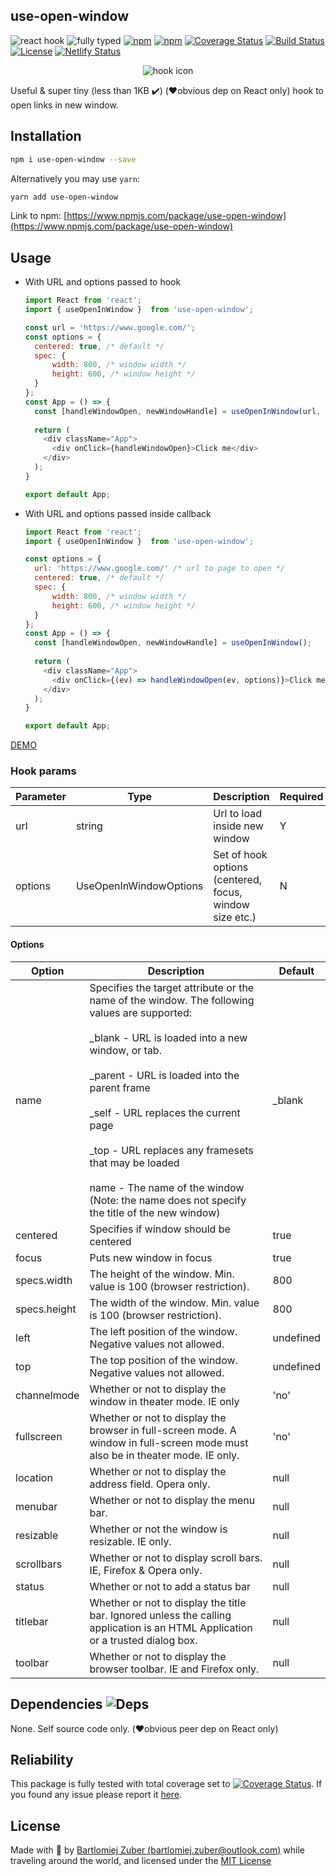 ## use-open-window

![react hook](https://badgen.net/badge/icon/react-hook?icon=libraries&label)
![fully typed](https://badgen.net/badge/icon/fully-typed?icon=typescript&label)
[![npm](https://img.shields.io/npm/l/hooked-react-stopwatch.svg)](https://www.npmjs.com/package/use-open-window)
[![npm](https://badgen.net/bundlephobia/minzip/use-open-window)](https://www.npmjs.com/package/use-open-window)
[![Coverage Status](https://coveralls.io/repos/github/bartlomiejzuber/use-open-window/badge.svg)](https://coveralls.io/github/bartlomiejzuber/use-open-window)
[![Build Status](https://travis-ci.org/bartlomiejzuber/use-open-window.svg?branch=master)](https://travis-ci.org/bartlomiejzuber/use-open-window)
[![License](https://img.shields.io/npm/v/use-open-window.svg)](https://github.com/bartlomiejzuber/use-open-window/blob/master/LICENSE)
[![Netlify Status](https://api.netlify.com/api/v1/badges/d360c27d-3707-4eb8-a0bd-b6e0d65a3e22/deploy-status)](https://app.netlify.com/sites/use-open-window-demo/deploys)
<p align="center">
  <img src="https://raw.githubusercontent.com/bartlomiejzuber/use-open-window/master/assets/icon.png" alt="hook icon"/>
</p>

Useful & super tiny (less than 1KB ✔️) (❤️obvious dep on React only) hook to open links in new window.

## Installation

```sh
npm i use-open-window --save
```

Alternatively you may use `yarn`:

```sh
yarn add use-open-window
```

Link to npm:
[https://www.npmjs.com/package/use-open-window](https://www.npmjs.com/package/use-open-window)

## Usage

- With URL and options passed to hook
  ```javascript
  import React from 'react';
  import { useOpenInWindow }  from 'use-open-window';

  const url = 'https://www.google.com/';
  const options = {
    centered: true, /* default */
    spec: {
        width: 800, /* window width */
        height: 600, /* window height */
    }
  };
  const App = () => {
    const [handleWindowOpen, newWindowHandle] = useOpenInWindow(url, options);
    
    return (
      <div className="App">
        <div onClick={handleWindowOpen}>Click me</div>
      </div>
    );
  }

  export default App;
  ```
- With URL and options passed inside callback
  ```javascript
  import React from 'react';
  import { useOpenInWindow }  from 'use-open-window';

  const options = {
    url: 'https://www.google.com/' /* url to page to open */
    centered: true, /* default */
    spec: {
        width: 800, /* window width */
        height: 600, /* window height */
    }
  };
  const App = () => {
    const [handleWindowOpen, newWindowHandle] = useOpenInWindow();
    
    return (
      <div className="App">
        <div onClick={(ev) => handleWindowOpen(ev, options)}>Click me</div>
      </div>
    );
  }

  export default App;
  ```

[DEMO](https://use-open-window-demo.netlify.app/)

### Hook params

| Parameter | Type                   | Description                                             | Required |
|-----------|------------------------|---------------------------------------------------------|----------|
| url       | string                 | Url to load inside new window                           | Y        |
| options   | UseOpenInWindowOptions | Set of hook options (centered, focus, window size etc.) | N        |

#### Options

| Option       | Description                                                                                                                                                                                                                                                                                                                                                                                                                                                     | Default   |
|--------------|-----------------------------------------------------------------------------------------------------------------------------------------------------------------------------------------------------------------------------------------------------------------------------------------------------------------------------------------------------------------------------------------------------------------------------------------------------------------|-----------|
| name         | Specifies the target attribute or the name of the window. The following values are supported:<br><br>        _blank - URL is loaded into a new window, or tab.<br><br>        _parent - URL is loaded into the parent frame<br><br>        _self - URL replaces the current page<br><br>        _top - URL replaces any framesets that may be loaded<br><br>        name - The name of the window (Note: the name does not specify the title of the new window) | _blank    |
| centered     | Specifies if window should be centered                                                                                                                                                                                                                                                                                                                                                                                                                          | true      |
| focus        | Puts new window in focus                                                                                                                                                                                                                                                                                                                                                                                                                                        | true      |
| specs.width  | The height of the window. Min. value is 100 (browser restriction).                                                                                                                                                                                                                                                                                                                                                                                              | 800       |
| specs.height | The width of the window. Min. value is 100 (browser restriction).                                                                                                                                                                                                                                                                                                                                                                                               | 800       |
| left         | The left position of the window. Negative values not allowed.                                                                                                                                                                                                                                                                                                                                                                                                   | undefined |
| top          | The top position of the window. Negative values not allowed.                                                                                                                                                                                                                                                                                                                                                                                                    | undefined |
| channelmode  | Whether or not to display the window in theater mode. IE only                                                                                                                                                                                                                                                                                                                                                                                                   | 'no'      |
| fullscreen   | Whether or not to display the browser in full-screen mode. A window in full-screen mode must also be in theater mode. IE only.                                                                                                                                                                                                                                                                                                                                  | 'no'      |
| location     | Whether or not to display the address field. Opera only.                                                                                                                                                                                                                                                                                                                                                                                                        | null      |
| menubar      | Whether or not to display the menu bar.                                                                                                                                                                                                                                                                                                                                                                                                                         | null      |
| resizable    | Whether or not the window is resizable. IE only.                                                                                                                                                                                                                                                                                                                                                                                                                | null      |
| scrollbars   | Whether or not to display scroll bars. IE, Firefox & Opera only.                                                                                                                                                                                                                                                                                                                                                                                                | null      |
| status       | Whether or not to add a status bar                                                                                                                                                                                                                                                                                                                                                                                                                              | null      |
| titlebar     | Whether or not to display the title bar. Ignored unless the calling application is an HTML Application or a trusted dialog box.                                                                                                                                                                                                                                                                                                                                 | null      |
| toolbar      | Whether or not to display the browser toolbar. IE and Firefox only.                                                                                                                                                                                                                                                                                                                                                                                             | null      |

Dependencies ![Deps](https://badgen.net/npm/dependents/use-open-window)
--------
None. Self source code only. (❤️obvious peer dep on React only)

Reliability
--------
This package is fully tested with total coverage set to [![Coverage Status](https://coveralls.io/repos/github/bartlomiejzuber/use-open-window/badge.svg)](https://coveralls.io/github/bartlomiejzuber/use-open-window). If you found any issue please report it [here](https://github.com/bartlomiejzuber/use-open-window/issues/new).

License
--------

Made with :sparkling_heart: by [Bartlomiej Zuber (bartlomiej.zuber@outlook.com)](mailto:bartlomiej.zuber@outlook.com) while traveling around the world, and licensed under the [MIT License](LICENSE)
